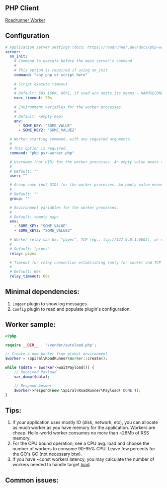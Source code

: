 ## PHP Client

[Roadrunner Worker](https://github.com/spiral/roadrunner-worker)

## Configuration

```yaml
# Application server settings (docs: https://roadrunner.dev/docs/php-worker)
server:
  on_init:
    # Command to execute before the main server's command
    #
    # This option is required if using on_init
    command: "any php or script here"
    
    # Script execute timeout
    #
    # Default: 60s [60m, 60h], if used w/o units its means - NANOSECONDS.
    exec_timeout: 20s
    
    # Environment variables for the worker processes.
    #
    # Default: <empty map>
    env:
      - SOME_KEY: "SOME_VALUE"
      - SOME_KEY2: "SOME_VALUE2" 

  # Worker starting command, with any required arguments.
  #
  # This option is required.
  command: "php psr-worker.php"

  # Username (not UID) for the worker processes. An empty value means to use the RR process user.
  #
  # Default: ""
  user: ""

  # Group name (not GID) for the worker processes. An empty value means to use the RR process user.
  #
  # Default: ""
  group: ""

  # Environment variables for the worker processes.
  #
  # Default: <empty map>
  env:
    - SOME_KEY: "SOME_VALUE"
    - SOME_KEY2: "SOME_VALUE2"

  # Worker relay can be: "pipes", TCP (eg.: tcp://127.0.0.1:6002), or socket (eg.: unix:///var/run/rr.sock).
  #
  # Default: "pipes"
  relay: pipes

  # Timeout for relay connection establishing (only for socket and TCP port relay).
  #
  # Default: 60s
  relay_timeout: 60s
```

## Minimal dependencies:

1. `Logger` plugin to show log messages.
2. `Config` plugin to read and populate plugin's configuration.

## Worker sample:

```php
<?php

require __DIR__ . '/vendor/autoload.php';

// Create a new Worker from global environment
$worker = \Spiral\RoadRunner\Worker::create();

while ($data = $worker->waitPayload()) {
    // Received Payload
    var_dump($data);

    // Respond Answer
    $worker->respond(new \Spiral\RoadRunner\Payload('DONE'));
}
```

## Tips:

1. If your application uses mostly IO (disk, network, etc), you can allocate as much worker as you have memory for the application. Workers are cheap. Hello-world worker consumes no more than ~26Mb of RSS memory.
2. For the CPU bound operation, see a CPU avg. load and choose the number of workers to consume 90-95% CPU. Leave few percents for the GO's GC (not necessary btw).
3. If you have ~const workers latency, you may calculate the number of workers needed to handle target [load](https://github.com/spiral/roadrunner/discussions/799#discussioncomment-1332646).

## Common issues:
